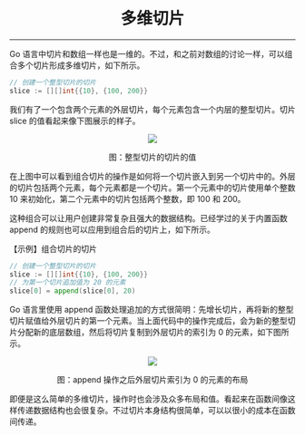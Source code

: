 <center><h1>多维切片</h1></center>

---

Go 语言中切片和数组一样也是一维的。不过，和之前对数组的讨论一样，可以组合多个切片形成多维切片，如下所示。

```go
// 创建一个整型切片的切片
slice := [][]int{{10}, {100, 200}}
```

我们有了一个包含两个元素的外层切片，每个元素包含一个内层的整型切片。切片 slice 的值看起来像下图展示的样子。

<div align=center> 
    <img src="img/2-语言容器/08-多维切片/整型切片的切片的值.gif"/> 
    <p>图：整型切片的切片的值</p>
</div>

在上图中可以看到组合切片的操作是如何将一个切片嵌入到另一个切片中的。外层的切片包括两个元素，每个元素都是一个切片。第一个元素中的切片使用单个整数 10 来初始化，第二个元素中的切片包括两个整数，即 100 和 200。

这种组合可以让用户创建非常复杂且强大的数据结构。已经学过的关于内置函数 append 的规则也可以应用到组合后的切片上，如下所示。

【示例】组合切片的切片

```go
// 创建一个整型切片的切片
slice := [][]int{{10}, {100, 200}}
// 为第一个切片追加值为 20 的元素
slice[0] = append(slice[0], 20)
```

Go 语言里使用 append 函数处理追加的方式很简明：先增长切片，再将新的整型切片赋值给外层切片的第一个元素。当上面代码中的操作完成后，会为新的整型切片分配新的底层数组，然后将切片复制到外层切片的索引为 0 的元素，如下图所示。

<div align=center> 
    <img src="img/2-语言容器/08-多维切片/append 操作之后外层切片索引为 0 的元素的布局.gif"/> 
    <p>图：append 操作之后外层切片索引为 0 的元素的布局</p>
</div>

即便是这么简单的多维切片，操作时也会涉及众多布局和值。看起来在函数间像这样传递数据结构也会很复杂。不过切片本身结构很简单，可以以很小的成本在函数间传递。
